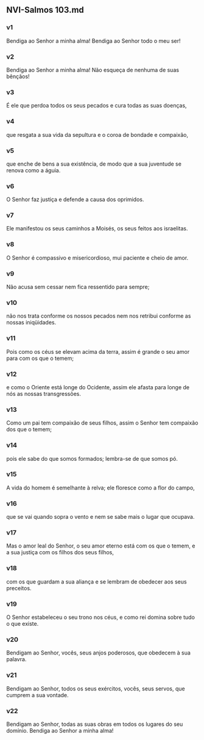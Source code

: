 ## NVI-Salmos 103.md
### v1
 Bendiga ao Senhor a minha alma! Bendiga ao Senhor todo o meu ser!
### v2
 Bendiga ao Senhor a minha alma! Não esqueça de nenhuma de suas bênçãos!
### v3
 É ele que perdoa todos os seus pecados e cura todas as suas doenças,
### v4
 que resgata a sua vida da sepultura e o coroa de bondade e compaixão,
### v5
 que enche de bens a sua existência, de modo que a sua juventude se renova como a águia.
### v6
 O Senhor faz justiça e defende a causa dos oprimidos.
### v7
 Ele manifestou os seus caminhos a Moisés, os seus feitos aos israelitas.
### v8
 O Senhor é compassivo e misericordioso, mui paciente e cheio de amor.
### v9
 Não acusa sem cessar nem fica ressentido para sempre;
### v10
 não nos trata conforme os nossos pecados nem nos retribui conforme as nossas iniqüidades.
### v11
 Pois como os céus se elevam acima da terra, assim é grande o seu amor para com os que o temem;
### v12
 e como o Oriente está longe do Ocidente, assim ele afasta para longe de nós as nossas transgressões.
### v13
 Como um pai tem compaixão de seus filhos, assim o Senhor tem compaixão dos que o temem;
### v14
 pois ele sabe do que somos formados; lembra-se de que somos pó.
### v15
 A vida do homem é semelhante à relva; ele floresce como a flor do campo,
### v16
 que se vai quando sopra o vento e nem se sabe mais o lugar que ocupava.
### v17
 Mas o amor leal do Senhor, o seu amor eterno está com os que o temem, e a sua justiça com os filhos dos seus filhos,
### v18
 com os que guardam a sua aliança e se lembram de obedecer aos seus preceitos.
### v19
 O Senhor estabeleceu o seu trono nos céus, e como rei domina sobre tudo o que existe.
### v20
 Bendigam ao Senhor, vocês, seus anjos poderosos, que obedecem à sua palavra.
### v21
 Bendigam ao Senhor, todos os seus exércitos, vocês, seus servos, que cumprem a sua vontade.
### v22
 Bendigam ao Senhor, todas as suas obras em todos os lugares do seu domínio. Bendiga ao Senhor a minha alma!
